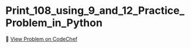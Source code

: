 # Print_108_using_9_and_12_Practice_Problem_in_Python

🔗 [View Problem on CodeChef](https://www.codechef.com/practice/course/python/LPPYAS01/problems/LPYAS09)
